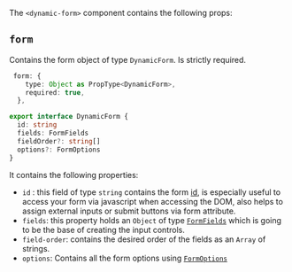 The `<dynamic-form>` component contains the following props:

## `form`

Contains the form object of type `DynamicForm`. Is strictly required.

```typescript
 form: {
    type: Object as PropType<DynamicForm>,
    required: true,
  },
```

```typescript
export interface DynamicForm {
  id: string
  fields: FormFields
  fieldOrder?: string[]
  options?: FormOptions
}
```

It contains the following properties:

- `id` : this field of type `string` contains the form [id](https://developer.mozilla.org/en-US/search?q=form), is especially useful to access your form via javascript when accessing the DOM, also helps to assign external inputs or submit buttons via form attribute.
- `fields`: this property holds an `Object` of type [`FormFields`](../../models.md#form-fields) which is going to be the base of creating the input controls.
- `field-order`: contains the desired order of the fields as an `Array` of strings.
- `options`: Contains all the form options using [`FormOptions`](../../models.md#form-options)
